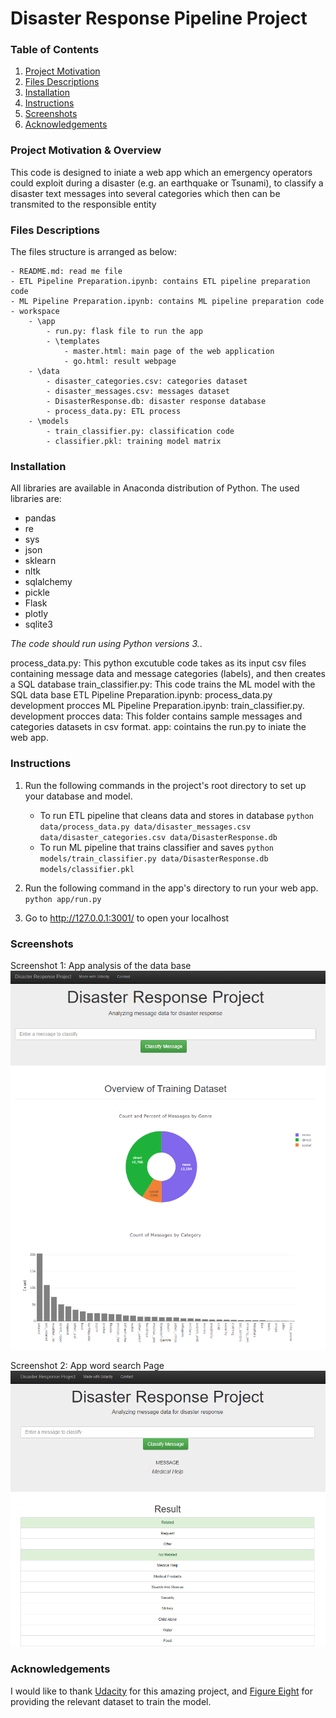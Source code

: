 # Disaster Response Pipeline Project

### Table of Contents

1. [Project Motivation](#motivation)
2. [Files Descriptions](#files)
2. [Installation](#installation)
3. [Instructions](#instructions)
4. [Screenshots](#screenshots)
5. [Acknowledgements](#acknowledgements)


### Project Motivation & Overview <a name="motivation"></a>
This code is designed to iniate a web app which an emergency operators could exploit during a disaster (e.g. an earthquake or Tsunami), to classify a disaster text messages into several categories which then can be transmited to the responsible entity

### Files Descriptions <a name="files"></a>
The files structure is arranged as below:

	- README.md: read me file
	- ETL Pipeline Preparation.ipynb: contains ETL pipeline preparation code
	- ML Pipeline Preparation.ipynb: contains ML pipeline preparation code
	- workspace
		- \app
			- run.py: flask file to run the app
		    - \templates
                - master.html: main page of the web application 
                - go.html: result webpage
		- \data
			- disaster_categories.csv: categories dataset
			- disaster_messages.csv: messages dataset
			- DisasterResponse.db: disaster response database
			- process_data.py: ETL process
		- \models
			- train_classifier.py: classification code
            - classifier.pkl: training model matrix

### Installation <a name="installation"></a>
All libraries are available in Anaconda distribution of Python. The used libraries are:
- pandas
- re
- sys
- json
- sklearn
- nltk
- sqlalchemy
- pickle
- Flask
- plotly
- sqlite3

*The code should run using Python versions 3.*.

process_data.py: This python excutuble code takes as its input csv files containing message data and message categories (labels), and then creates a SQL database
train_classifier.py: This code trains the ML model with the SQL data base
ETL Pipeline Preparation.ipynb: process_data.py development procces
ML Pipeline Preparation.ipynb: train_classifier.py. development procces
data: This folder contains sample messages and categories datasets in csv format.
app: cointains the run.py to iniate the web app.

### Instructions <a name="instructions"></a>
1. Run the following commands in the project's root directory to set up your database and model.

    - To run ETL pipeline that cleans data and stores in database
        `python data/process_data.py data/disaster_messages.csv data/disaster_categories.csv data/DisasterResponse.db`
    - To run ML pipeline that trains classifier and saves
        `python models/train_classifier.py data/DisasterResponse.db models/classifier.pkl`

2. Run the following command in the app's directory to run your web app.
    `python app/run.py`

3. Go to http://127.0.0.1:3001/ to open your localhost


### Screenshots <a name="screenshots"></a>

Screenshot 1: App analysis of the data base
![Screenshot 1](img/Home.PNG)

Screenshot 2: App word search Page
![Screenshot 2](img/Query.PNG)

### Acknowledgements <a name="acknowledges"></a>
I would like to thank [Udacity](https://eu.udacity.com/) for this amazing project, and [Figure Eight](https://www.figure-eight.com/) for providing the relevant dataset to train the model.
